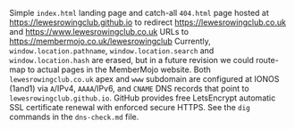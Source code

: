 Simple `index.html` landing page and catch-all `404.html` page hosted at https://lewesrowingclub.github.io to redirect https://lewesrowingclub.co.uk and https://www.lewesrowingclub.co.uk URLs to https://membermojo.co.uk/lewesrowingclub
Currently, `window.location.pathname`, `window.location.search` and `window.location.hash` are erased, but in a future revision we could route-map to actual pages in the MemberMojo website.
Both `lewesrowingclub.co.uk` apex and `www` subdomain are configured at IONOS (1and1) via `A`/IPv4, `AAAA`/IPv6, and `CNAME` DNS records that point to `lewesrowingclub.github.io`.
GitHub provides free LetsEncrypt automatic SSL certificate renewal with enforced secure HTTPS.
See the `dig` commands in the `dns-check.md` file.
